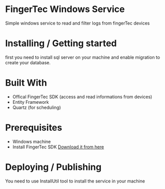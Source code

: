# FingerTec Windows Service
Simple windows service to read and filter logs from fingerTec devices


# Installing / Getting started
first you need to install sql server on your machine and enable migration to create your database.


# Built With
- Offical FingerTec SDK (access and read informations from devices)
- Entity Framework
- Quartz (for scheduling)


# Prerequisites
- Windows machine
- Install FingerTec SDK [Download it from here](http://www.fingertec.com/developerprogram/sdk.php) 


# Deploying / Publishing
You need to use InstallUtil tool to install the service in your machine
